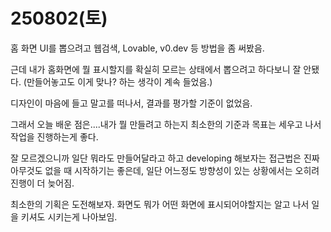 # 250802(토)

홈 화면 UI를 뽑으려고 웹검색, Lovable, v0.dev 등 방법을 좀 써봤음.

근데 내가 홈화면에 뭘 표시할지를 확실히 모르는 상태에서 뽑으려고 하다보니 잘 안됐다. (만들어놓고도 이게 맞나? 하는 생각이 계속 들었음.)

디자인이 마음에 들고 말고를 떠나서, 결과를 평가할 기준이 없었음.

그래서 오늘 배운 점은....내가 뭘 만들려고 하는지 최소한의 기준과 목표는 세우고 나서 작업을 진행하는게 좋다.

잘 모르겠으니까 일단 뭐라도 만들어달라고 하고 developing 해보자는 접근법은 진짜 아무것도 없을 때 시작하기는 좋은데, 일단 어느정도 방향성이 있는 상황에서는 오히려 진행이 더 늦어짐.

최소한의 기획은 도전해보자. 화면도 뭐가 어떤 화면에 표시되어야할지는 알고 나서 일을 키셔도 시키는게 나아보임.
